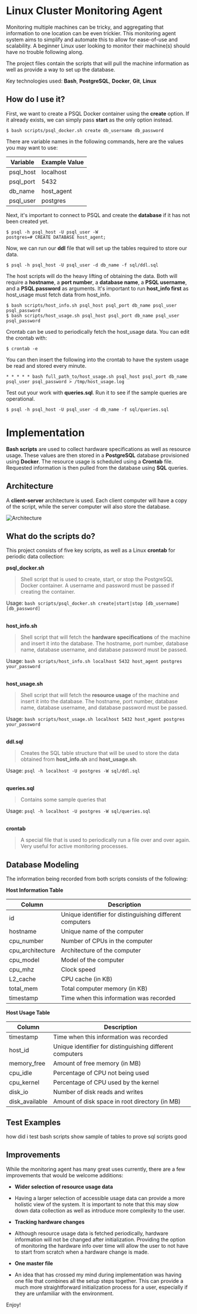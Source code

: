 # Linux Cluster Monitoring Agent

Monitoring multiple machines can be tricky, and aggregating that information to one location can be even trickier. This monitoring agent system aims to simplify and automate this to allow for ease-of-use and scalability. A beginner Linux user looking to monitor their machine(s) should have no trouble following along.

The project files contain the scripts that will pull the machine information as well as provide a way to set up the database.

Key technologies used: **Bash**, **PostgreSQL**, **Docker**, **Git**, **Linux**


## How do I use it?

First, we want to create a PSQL Docker container using the **create** option. If it already exists, we can simply pass **start** as the only option instead.
```
$ bash scripts/psql_docker.sh create db_username db_password
```

There are variable names in the following commands, here are the values you may want to use:

| Variable  | Example Value |
| ------------- | ------------- |
| psql_host | localhost |
| psql_port | 5432 |
| db_name | host_agent |
| psql_user | postgres |

Next, it's important to connect to PSQL and create the **database** if it has not been created yet.
```
$ psql -h psql_host -U psql_user -W
postgres=# CREATE DATABASE host_agent;
```

Now, we can run our **ddl** file that will set up the tables required to store our data.
```
$ psql -h psql_host -U psql_user -d db_name -f sql/ddl.sql
```

The host scripts will do the heavy lifting of obtaining the data. Both will require a **hostname**, a **port number**, a **database name**, a **PSQL username**, and a **PSQL password** as arguments. It's important to run **host_info first** as host_usage must fetch data from host_info.
```
$ bash scripts/host_info.sh psql_host psql_port db_name psql_user psql_password
$ bash scripts/host_usage.sh psql_host psql_port db_name psql_user psql_password
```

Crontab can be used to periodically fetch the host_usage data. You can edit the crontab with:
```
$ crontab -e
```
You can then insert the following into the crontab to have the system usage be read and stored every minute.
```
* * * * * bash full_path_to/host_usage.sh psql_host psql_port db_name psql_user psql_password > /tmp/host_usage.log
```

Test out your work with **queries.sql**. Run it to see if the sample queries are operational.
```
$ psql -h psql_host -U psql_user -d db_name -f sql/queries.sql
```

# Implementation
**Bash scripts** are used to collect hardware specifications as well as resource usage.
These values are then stored in a **PostgreSQL** database provisioned using **Docker**. The resource usage is scheduled using a **Crontab** file. Requested information is then pulled from the database using  **SQL** queries.

## Architecture
A **client-server** architecture is used. Each client computer will have a copy of the script, while the server computer will also store the database.

![Architecture](assets/architecture.png)

## What do the scripts do?
This project consists of five key scripts, as well as a Linux **crontab** for periodic data collection:

**psql_docker.sh**
> Shell script that is used to create, start, or stop the PostgreSQL Docker container. A username and password must be passed if creating the container.

Usage: ```bash scripts/psql_docker.sh create|start|stop [db_username] [db_password]```
<br/><br/>

**host_info.sh**
> Shell script that will fetch the **hardware specifications** of the machine and insert it into the database. The hostname, port number, database name, database username, and database password must be passed.

Usage: ```bash scripts/host_info.sh localhost 5432 host_agent postgres your_password```
<br/><br/>

**host_usage.sh**
> Shell script that will fetch the **resource usage** of the machine and insert it into the database. The hostname, port number, database name, database username, and database password must be passed.

Usage: ```bash scripts/host_usage.sh localhost 5432 host_agent postgres your_password```
<br/><br/>

**ddl.sql**
> Creates the SQL table structure that will be used to store the data obtained from **host_info.sh** and **host_usage.sh**.

Usage: ```psql -h localhost -U postgres -W sql/ddl.sql```
<br/><br/>

**queries.sql**
> Contains some sample queries that

Usage: ```psql -h localhost -U postgres -W sql/queries.sql```
<br/><br/>

**crontab**
> A special file that is used to periodically run a file over and over again. Very useful for active monitoring processes.

## Database Modeling

The information being recorded from both scripts consists of the following:

**Host Information Table**

| Column  | Description |
| ------------- | ------------- |
| id | Unique identifier for distinguishing different computers |
| hostname | Unique name of the computer |
| cpu_number | Number of CPUs in the computer |
| cpu_architecture | Architecture of the computer |
| cpu_model | Model of the computer |
| cpu_mhz | Clock speed |
| L2_cache | CPU cache (in KB) |
| total_mem | Total computer memory (in KB) |
| timestamp | Time when this information was recorded |

**Host Usage Table**

| Column  | Description |
| ------------- | ------------- |
| timestamp | Time when this information was recorded |
| host_id | Unique identifier for distinguishing different computers |
| memory_free | Amount of free memory (in MB) |
| cpu_idle | Percentage of CPU not being used  |
| cpu_kernel | Percentage of CPU used by the kernel |
| disk_io | Number of disk reads and writes |
| disk_available | Amount of disk space in root directory (in MB) |

## Test Examples
how did i test bash scripts
show sample of tables to prove sql scripts good


## Improvements
While the monitoring agent has many great uses currently, there are a few improvements that would be welcome additions:

* **Wider selection of resource usage data**
 * Having a larger selection of accessible usage data can provide a more holistic view of the system. It is important to note that this may slow down data collection as well as introduce more complexity to the user.

* **Tracking hardware changes**
 * Although resource usage data is fetched periodically, hardware information will not be changed after initialization. Providing the option of monitoring the hardware info over time will allow the user to not have to start from scratch when a hardware change is made.

* **One master file**
 * An idea that has crossed my mind during implementation was having one file that combines all the setup steps together. This can provide a much more straightforward initialization process for a user, especially if they are unfamiliar with the environment.

Enjoy!
